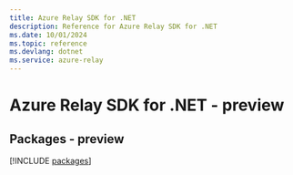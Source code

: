 ```yaml
---
title: Azure Relay SDK for .NET
description: Reference for Azure Relay SDK for .NET
ms.date: 10/01/2024
ms.topic: reference
ms.devlang: dotnet
ms.service: azure-relay
---
```

# Azure Relay SDK for .NET - preview
## Packages - preview
[!INCLUDE [packages](relay-index.md)]